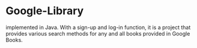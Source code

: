 # Google-Library
implemented in Java. With a sign-up and log-in function, it is a project that provides various search methods for any and all books provided in Google Books.
